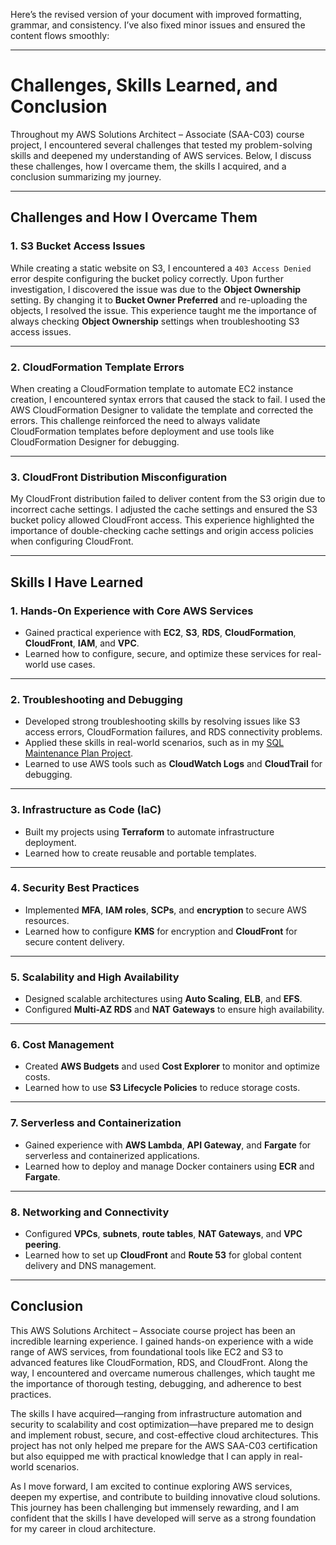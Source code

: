 Here’s the revised version of your document with improved formatting, grammar, and consistency. I’ve also fixed minor issues and ensured the content flows smoothly:

---

# Challenges, Skills Learned, and Conclusion

Throughout my AWS Solutions Architect – Associate (SAA-C03) course project, I encountered several challenges that tested my problem-solving skills and deepened my understanding of AWS services. Below, I discuss these challenges, how I overcame them, the skills I acquired, and a conclusion summarizing my journey.

---

## Challenges and How I Overcame Them

### 1. S3 Bucket Access Issues  
While creating a static website on S3, I encountered a `403 Access Denied` error despite configuring the bucket policy correctly. Upon further investigation, I discovered the issue was due to the **Object Ownership** setting. By changing it to **Bucket Owner Preferred** and re-uploading the objects, I resolved the issue. This experience taught me the importance of always checking **Object Ownership** settings when troubleshooting S3 access issues.

---

### 2. CloudFormation Template Errors  
When creating a CloudFormation template to automate EC2 instance creation, I encountered syntax errors that caused the stack to fail. I used the AWS CloudFormation Designer to validate the template and corrected the errors. This challenge reinforced the need to always validate CloudFormation templates before deployment and use tools like CloudFormation Designer for debugging.

---

### 3. CloudFront Distribution Misconfiguration  
My CloudFront distribution failed to deliver content from the S3 origin due to incorrect cache settings. I adjusted the cache settings and ensured the S3 bucket policy allowed CloudFront access. This experience highlighted the importance of double-checking cache settings and origin access policies when configuring CloudFront.

---

## Skills I Have Learned

### 1. Hands-On Experience with Core AWS Services  
- Gained practical experience with **EC2**, **S3**, **RDS**, **CloudFormation**, **CloudFront**, **IAM**, and **VPC**.  
- Learned how to configure, secure, and optimize these services for real-world use cases.  

---

### 2. Troubleshooting and Debugging  
- Developed strong troubleshooting skills by resolving issues like S3 access errors, CloudFormation failures, and RDS connectivity problems.  
- Applied these skills in real-world scenarios, such as in my [SQL Maintenance Plan Project](https://github.com/JThomas404/SQL-Maintenance-Plan-Project/blob/main/README.md).  
- Learned to use AWS tools such as **CloudWatch Logs** and **CloudTrail** for debugging.  

---

### 3. Infrastructure as Code (IaC)  
- Built my projects using **Terraform** to automate infrastructure deployment.  
- Learned how to create reusable and portable templates.  

---

### 4. Security Best Practices  
- Implemented **MFA**, **IAM roles**, **SCPs**, and **encryption** to secure AWS resources.  
- Learned how to configure **KMS** for encryption and **CloudFront** for secure content delivery.  

---

### 5. Scalability and High Availability  
- Designed scalable architectures using **Auto Scaling**, **ELB**, and **EFS**.  
- Configured **Multi-AZ RDS** and **NAT Gateways** to ensure high availability.  

---

### 6. Cost Management  
- Created **AWS Budgets** and used **Cost Explorer** to monitor and optimize costs.  
- Learned how to use **S3 Lifecycle Policies** to reduce storage costs.  

---

### 7. Serverless and Containerization  
- Gained experience with **AWS Lambda**, **API Gateway**, and **Fargate** for serverless and containerized applications.  
- Learned how to deploy and manage Docker containers using **ECR** and **Fargate**.  

---

### 8. Networking and Connectivity  
- Configured **VPCs**, **subnets**, **route tables**, **NAT Gateways**, and **VPC peering**.  
- Learned how to set up **CloudFront** and **Route 53** for global content delivery and DNS management.  

---

## Conclusion

This AWS Solutions Architect – Associate course project has been an incredible learning experience. I gained hands-on experience with a wide range of AWS services, from foundational tools like EC2 and S3 to advanced features like CloudFormation, RDS, and CloudFront. Along the way, I encountered and overcame numerous challenges, which taught me the importance of thorough testing, debugging, and adherence to best practices.

The skills I have acquired—ranging from infrastructure automation and security to scalability and cost optimization—have prepared me to design and implement robust, secure, and cost-effective cloud architectures. This project has not only helped me prepare for the AWS SAA-C03 certification but also equipped me with practical knowledge that I can apply in real-world scenarios.

As I move forward, I am excited to continue exploring AWS services, deepen my expertise, and contribute to building innovative cloud solutions. This journey has been challenging but immensely rewarding, and I am confident that the skills I have developed will serve as a strong foundation for my career in cloud architecture.